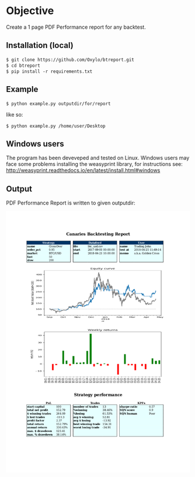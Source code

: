 # Objective

Create a 1 page PDF Performance report for any backtest.

## Installation (local)

    $ git clone https://github.com/Oxylo/btreport.git
    $ cd btreport
    $ pip install -r requirements.txt

## Example

    $ python example.py outputdir/for/report

like so:

    $ python example.py /home/user/Desktop

## Windows users

The program has been deveveped and tested on Linux.
Windows users may face some problems installing the weasyprint library, for instructions see: http://weasyprint.readthedocs.io/en/latest/install.html#windows

## Output

PDF Performance Report is written to given outputdir:

![Alt text](sampledata/example_report.jpg?raw=true "Example report")



